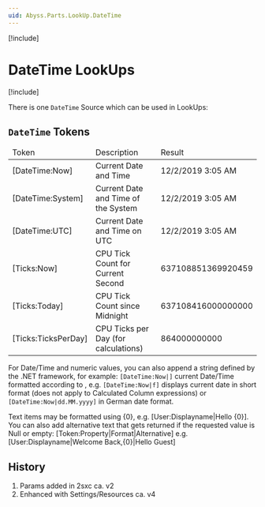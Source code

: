 ```yaml
---
uid: Abyss.Parts.LookUp.DateTime
---
```


[!include[](~/assets/features/look-up-system.md)]

# DateTime LookUps

[!include[](~/pages/basics/stack/_shared-float-summary.md)]
<style>.context-box-summary .lookup-sources { visibility: visible; } </style>

There is one `DateTime` Source which can be used in LookUps:

## `DateTime` Tokens


<table summary="" border="0" cellpadding="2" cellspacing="3" width="100%">
    <thead>
        <tr>
            <td>Token</td>
            <td>Description</td>
            <td>Result</td>
        </tr>
    </thead>
    <tr>
        <td>&#91;DateTime:Now]</td>
        <td>Current Date and Time</td>
        <td>12/2/2019 3:05 AM</td>
    </tr>
    <tr>
        <td>&#91;DateTime:System]</td>
        <td>Current Date and Time of the System</td>
        <td>12/2/2019 3:05 AM</td>
    </tr>
    <tr>
        <td>&#91;DateTime:UTC]</td>
        <td>Current Date and Time on UTC</td>
        <td>12/2/2019 3:05 AM</td>
    </tr>
    <tr>
        <td>&#91;Ticks:Now]</td>
        <td>CPU Tick Count for Current Second</td>
        <td>637108851369920459</td>
    </tr>
    <tr>
        <td>&#91;Ticks:Today]</td>
        <td>CPU Tick Count since Midnight</td>
        <td>637108416000000000</td>
    </tr>
    <tr>
        <td>&#91;Ticks:TicksPerDay] </td>
        <td>CPU Ticks per Day (for calculations)</td>
        <td>864000000000 </td>
    </tr>
</table>

For Date/Time and numeric values, you can also append a string defined by the .NET framework, for example: `[DateTime:Now|]` current Date/Time formatted according to , e.g. `[DateTime:Now|f]` displays current date in short format (does not apply to Calculated Column expressions) or `[DateTime:Now|dd.MM.yyyy]` in German date format. 

Text items may be formatted using {0}, e.g. [User:Displayname|Hello {0}]. You can also add alternative text that gets returned if the requested value is Null or empty: [Token:Property|Format|Alternative] e.g. [User:Displayname|Welcome Back,{0}|Hello Guest]




## History

1. Params added in 2sxc ca. v2
1. Enhanced with Settings/Resources ca. v4

